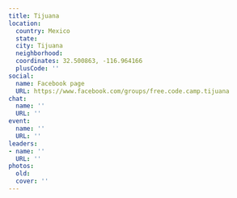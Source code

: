 ```yaml
---
title: Tijuana
location:
  country: Mexico
  state: 
  city: Tijuana
  neighborhood: 
  coordinates: 32.500863, -116.964166
  plusCode: ''
social:
  name: Facebook page
  URL: https://www.facebook.com/groups/free.code.camp.tijuana
chat:
  name: ''
  URL: ''
event:
  name: ''
  URL: ''
leaders:
- name: ''
  URL: ''
photos:
  old: 
  cover: ''
---
```

